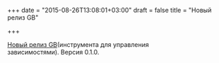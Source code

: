 +++
date = "2015-08-26T13:08:01+03:00"
draft = false
title = "Новый релиз GB"

+++

<p><a href="http://getgb.io/news/gb-version-0.1.0-released/">Новый релиз GB</a>(инструмента для управления зависимостями).&nbsp;Версия&nbsp;0.1.0.</p>

